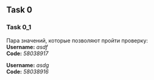 ## Task 0

### Task 0_1

Пара значений, которые позволяют пройти проверку:  
**Username:** *asdf*  
**Code:** *58038917*  

**Username:** *asdg*  
**Code:** *58038916*  
